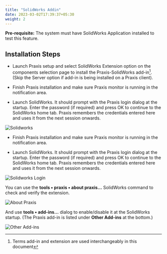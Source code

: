 ```yaml
---
title: "SolidWorks Addin"
date: 2023-03-02T17:39:37+05:30
weight: 2
---
```



**Pre-requisite:** The system must have SolidWorks Application installed to test this feature.

Installation Steps
------------------

* Launch Praxis setup and select SolidWorks Extension option on the components selection page to install the Praxis-SolidWorks add-in[^1]. (Skip the Server option if add-in is being installed on a Praxis client).

[^1]: Terms add-in and extension are used interchangeably in this document

* Finish Praxis installation and make sure Praxis monitor is running in the notification area.

* Launch SolidWorks. It should prompt with the Praxis login dialog at the startup. Enter the password (if required) and press OK to continue to the SolidWorks home tab. Praxis remembers the credentials entered here and uses it from the next session onwards.

![Solidworks](/images/SolidworksExtension.png)

* Finish Praxis installation and make sure Praxis monitor is running in the notification area.

* Launch SolidWorks. It should prompt with the Praxis login dialog at the startup. Enter the password (if required) and press OK to continue to the SolidWorks home tab. Praxis remembers the credentials entered here and uses it from the next session onwards.

![Solidworks Login](/images/Solidworks_Login.png)

You can use the **tools • praxis • about praxis…** SolidWorks command to check and verify the extension.

![About Praxis](/images/AboutPraxis.png)

And use **tools • add-ins…** dialog to enable/disable it at the SolidWorks startup. (The Praxis add-in is listed under **Other Add-ins** at the bottom.)

![Other Add-ins](/images/OtherAddin.png)